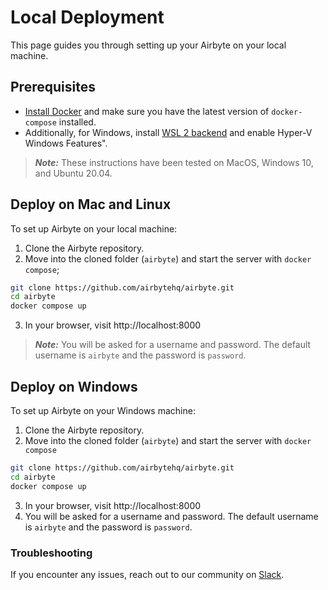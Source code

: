 # Local Deployment
This page guides you through setting up your Airbyte on your local machine. 

## Prerequisites
* [Install Docker](https://docs.docker.com/get-docker/) and make sure you have the latest version of `docker-compose` installed.
* Additionally, for Windows, install [WSL 2 backend](https://docs.docker.com/desktop/windows/wsl/)  and enable Hyper-V Windows Features".

> **_Note:_** These instructions have been tested on MacOS, Windows 10, and Ubuntu 20.04.

## Deploy on Mac and Linux
To set up Airbyte on your local machine:

1. Clone the Airbyte repository.
2. Move into the cloned folder (`airbyte`) and start the server with `docker compose`;

```bash
git clone https://github.com/airbytehq/airbyte.git
cd airbyte
docker compose up
```
3. In your browser, visit http://localhost:8000
> **_Note:_** You will be asked for a username and password. The default username is `airbyte` and the password is `password`.

## Deploy on Windows
To set up Airbyte on your Windows machine:

1. Clone the Airbyte repository.
2. Move into the cloned folder (`airbyte`) and start the server with `docker compose`

```bash
git clone https://github.com/airbytehq/airbyte.git
cd airbyte
docker compose up
```
3. In your browser, visit http://localhost:8000
4. You will be asked for a username and password. The default username is `airbyte` and the password is `password`.

### Troubleshooting
If you encounter any issues, reach out to our community on [Slack](https://slack.airbyte.com/).
